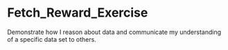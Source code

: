 # Fetch_Reward_Exercise
Demonstrate how I reason about data and communicate my understanding of a specific data set to others.
